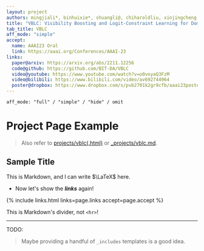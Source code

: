 ```yaml
---
layout: project
authors: mingjiali*, binhuixie*, shuangli@, chiharoldliu, xinjingcheng
title: "VBLC: Visibility Boosting and Logit-Constraint Learning for Domain Adaptive Semantic Segmentation under Adverse Conditions"
tab_title: VBLC
aff_mode: "simple"
accept:
  name: AAAI23 Oral
  link: https://aaai.org/Conferences/AAAI-23
links:
  paper@arxiv: https://arxiv.org/abs/2211.12256
  code@github: https://github.com/BIT-DA/VBLC
  video@youtube: https://www.youtube.com/watch?v=o0voyaQ3FzM
  video@bilibili: https://www.bilibili.com/video/av692744964
  poster@dropbox: https://www.dropbox.com/s/pvb2701k2gr9cfb/aaai23poster.pdf?dl=0
---
```

```text
aff_mode: "full" / "simple" / "hide" / omit
```

# Project Page Example

> Also refer to [projects/vblc(.html)](../projects/vblc) or [_projects/vblc.md](../_projects/vblc.md).

## Sample Title
This is Markdown, and I can write $\LaTeX$ here.

- Now let's show the ***links*** again!

{% include links.html links=page.links accept=page.accept %}

This is Markdown's divider, not `<hr>`!

---

TODO:
> Maybe providing a handful of `_includes` templates is a good idea.
